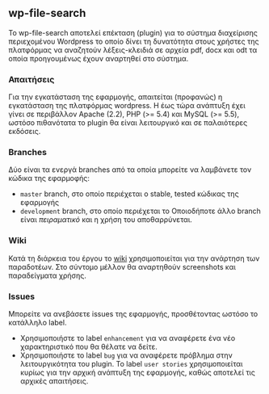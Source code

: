 ## wp-file-search
Το wp-file-search αποτελεί επέκταση (plugin) για το σύστημα διαχείρισης περιεχομένου Wordpress το οποίο δίνει τη δυνατότητα στους χρήστες της πλατφόρμας να αναζητούν λέξεις-κλειδιά σε αρχεία pdf, docx και odt τα οποία προηγουμένως έχουν αναρτηθεί στο σύστημα.

### Απαιτήσεις
Για την εγκατάσταση της εφαρμογής, απαιτείται (προφανώς) η εγκατάσταση της πλατφόρμας wordpress. H έως τώρα ανάπτυξη έχει γίνει σε περιβάλλον Apache (2.2), PHP (>= 5.4) και MySQL (>= 5.5), ωστόσο πιθανότατα το plugin θα είναι λειτουργικό και σε παλαιότερες εκδόσεις.

### Branches
Δύο είναι τα ενεργά branches από τα οποία μπορείτε να λαμβάνετε τον κώδικα της εφαρμοφής:
 - `master` branch, στο οποίο περιέχεται ο stable, tested κώδικας της εφαρμογής
 - `development` branch, στο οποίο περιέχεται το 
Οποιοδήποτε άλλο branch είναι *πειραματικό* και η χρήση του αποθαρρύνεται.

### Wiki
Κατά τη διάρκεια του έργου το [wiki](https://github.com/ellak-monades-aristeias/wp-file-search/wiki/%CE%94%CE%B9%CE%B1%CF%87%CE%B5%CE%AF%CF%81%CE%B9%CF%83%CE%B7-%CE%88%CF%81%CE%B3%CE%BF%CF%85) χρησιμοποιείται για την ανάρτηση των παραδοτέων. Στο σύντομο μέλλον θα αναρτηθούν screenshots και παραδείγματα χρήσης.

### Issues
Μπορείτε να ανεβάσετε issues της εφαρμογής, προσθέτοντας ωστόσο το κατάλληλο label.
 - Χρησιμοποιήστε το label `enhancement` για να αναφέρετε ένα νέο χαρακτηριστικό που θα θέλατε να δείτε.
 - Χρησιμοποιήστε το label `bug` για να αναφέρετε πρόβλημα στην λειτουργικότητα του plugin.
 Το label `user stories` χρησιμοποιείται κυρίως για την αρχική ανάπτυξη της εφαρμογής, καθώς αποτελεί τις αρχικές απαιτήσεις.

